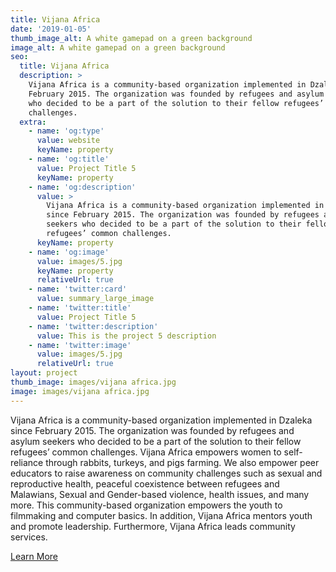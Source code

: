 ```yaml
---
title: Vijana Africa
date: '2019-01-05'
thumb_image_alt: A white gamepad on a green background
image_alt: A white gamepad on a green background
seo:
  title: Vijana Africa
  description: >
    Vijana Africa is a community-based organization implemented in Dzaleka since
    February 2015. The organization was founded by refugees and asylum seekers
    who decided to be a part of the solution to their fellow refugees’ common
    challenges.
  extra:
    - name: 'og:type'
      value: website
      keyName: property
    - name: 'og:title'
      value: Project Title 5
      keyName: property
    - name: 'og:description'
      value: >
        Vijana Africa is a community-based organization implemented in Dzaleka
        since February 2015. The organization was founded by refugees and asylum
        seekers who decided to be a part of the solution to their fellow
        refugees’ common challenges.
      keyName: property
    - name: 'og:image'
      value: images/5.jpg
      keyName: property
      relativeUrl: true
    - name: 'twitter:card'
      value: summary_large_image
    - name: 'twitter:title'
      value: Project Title 5
    - name: 'twitter:description'
      value: This is the project 5 description
    - name: 'twitter:image'
      value: images/5.jpg
      relativeUrl: true
layout: project
thumb_image: images/vijana africa.jpg
image: images/vijana africa.jpg
---
```

Vijana Africa is a community-based organization implemented in Dzaleka since February 2015. The organization was founded by refugees and asylum seekers who decided to be a part of the solution to their fellow refugees’ common challenges. Vijana Africa empowers women to self-reliance through rabbits, turkeys, and pigs farming. We also empower peer educators to raise awareness on community challenges such as sexual and reproductive health, peaceful coexistence between refugees and Malawians, Sexual and Gender-based violence, health issues, and many more. This community-based organization empowers the youth to filmmaking and computer basics. In addition, Vijana Africa mentors youth and promote leadership. Furthermore, Vijana Africa leads community services.


[Learn More](http://vijanaafrica.org/about.php)
